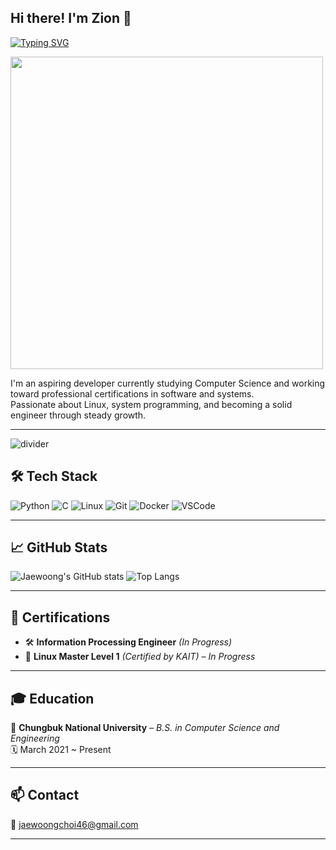 ## Hi there! I'm Zion 👋

[![Typing SVG](https://readme-typing-svg.herokuapp.com?font=Ubuntu&color=%23DA70D6&lines=Welcome+to+my+GitHub+Profile!;I'm+a+Computer+Science+and+Engineering+Student;Passionate+about+Linux+and+Open+Source)](https://git.io/typing-svg)

<img src="https://tenor.com/biex7.gif" width="500"/>

I'm an aspiring developer currently studying Computer Science and working toward professional certifications in software and systems.  
Passionate about Linux, system programming, and becoming a solid engineer through steady growth.

---

![divider](https://media.giphy.com/media/l3vR85PnGsBwu1PFK/giphy.gif)


## 🛠 Tech Stack

![Python](https://img.shields.io/badge/Python-3776AB?style=flat&logo=python&logoColor=white)
![C](https://img.shields.io/badge/C-00599C?style=flat&logo=c&logoColor=white)
![Linux](https://img.shields.io/badge/Linux-FCC624?style=flat&logo=linux&logoColor=black)
![Git](https://img.shields.io/badge/Git-F05032?style=flat&logo=git&logoColor=white)
![Docker](https://img.shields.io/badge/Docker-2496ED?style=flat&logo=docker&logoColor=white)
![VSCode](https://img.shields.io/badge/VSCode-007ACC?style=flat&logo=visual-studio-code&logoColor=white)

---

## 📈 GitHub Stats

![Jaewoong's GitHub stats](https://github-readme-stats.vercel.app/api?username=jaewoongchoi&show_icons=true&theme=default)
![Top Langs](https://github-readme-stats.vercel.app/api/top-langs/?username=jaewoongchoi&layout=compact&theme=default)

---

## 🏅 Certifications

- 🛠️ **Information Processing Engineer** *(In Progress)*  
- 🐧 **Linux Master Level 1** *(Certified by KAIT) – In Progress*

---

## 🎓 Education

📍 **Chungbuk National University** – *B.S. in Computer Science and Engineering*  
🗓️ March 2021 ~ Present

---

## 📫 Contact

📧 jaewoongchoi46@gmail.com  
<!--[![LinkedIn](https://img.shields.io/badge/LinkedIn-0077B5?style=flat&logo=linkedin&logoColor=white)](https://linkedin.com/in/yourname) -->

---

<!-- ## 🚀 Projects

### 📌 [Project Name](https://github.com/yourusername/project-repo)
설명 한 줄: 어떤 걸 만들었고 어떤 기술을 썼는지  
주요 기능, 특징 간단하게 리스트로 정리해주면 좋아

- 🔧 Tech: Python, Flask, MySQL
- ✨ Features:
  - 유저 로그인/회원가입
  - 게시판 기능
  - 댓글 & 좋아요 시스템

---

### 📌 [다른 프로젝트 이름](https://github.com/yourusername/another-project)
간단한 설명 한 줄

- 🔧 Tech: C, Linux, Shell Script
- 🧠 내용: 리눅스 기반 시스템 모니터링 툴 개발] -->
